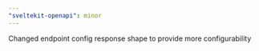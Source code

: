 ```yaml
---
"sveltekit-openapi": minor
---
```


Changed endpoint config response shape to provide more configurability
